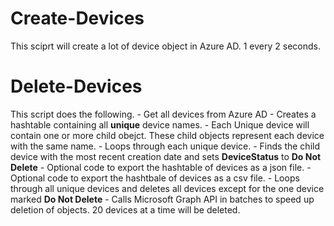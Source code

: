 # Create-Devices

This sciprt will create a lot of device object in Azure AD. 1 every 2 seconds.

# Delete-Devices

This script does the following.
    - Get all devices from Azure AD
    - Creates a hashtable containing all **unique** device names. 
        - Each Unique device will contain one or more child obejct. These child objects represent each device with the same name.
    - Loops through each unique device.
        - Finds the child device with the most recent creation date and sets **DeviceStatus** to **Do Not Delete**
    - Optional code to export the hashtable of devices as a json file.
    - Optional code to export the hashtbale of devices as a csv file.
    - Loops through all unique devices and deletes all devices except for the one device marked **Do Not Delete**
        - Calls Microsoft Graph API in batches to speed up deletion of objects. 20 devices at a time will be deleted.